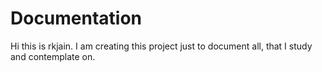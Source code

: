 # Documentation

Hi this is rkjain.
I am creating this project just to document all, that I study and contemplate on.



